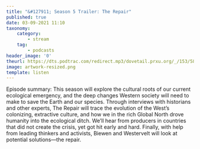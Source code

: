 ```yaml
---
title: "&#127911; Season 5 Trailer: The Repair"
published: true
date: 03-09-2021 11:10
taxonomy:
    category:
        - stream
    tag:
        - podcasts
header_image: '0'
theurl: https://dts.podtrac.com/redirect.mp3/dovetail.prxu.org/_/153/58d86522-d933-48c3-b7a0-7a1e7fe0641c/S5_Trailer_new_music.mp3
image: artwork-resized.png
template: listen
--- 
```

Episode summary: This season will explore the cultural roots of our current ecological emergency, and the deep changes Western society will need to make to save the Earth and our species. Through interviews with historians and other experts, The Repair will trace the evolution of the West’s colonizing, extractive culture, and how we in the rich Global North drove humanity into the ecological ditch. We’ll hear from producers in countries that did not create the crisis, yet got hit early and hard. Finally, with help from leading thinkers and activists, Biewen and Westervelt will look at potential solutions—the repair.
